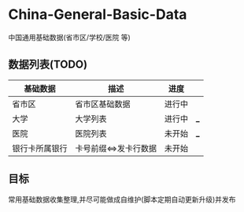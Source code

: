 # China-General-Basic-Data

中国通用基础数据(省市区/学校/医院 等)


## 数据列表(TODO)

| 基础数据 | 描述 | 进度 |      |
| ---- | ---- | ---- | ---- |
| 省市区 | 省市区基础数据 | 进行中 |  |
| 大学 | 大学列表 | 进行中 | [_](https://gaokao.chsi.com.cn/sch) |
| 医院 | 医院列表 | 未开始 | [_](https://yyk.99.com.cn/city.html) |
| 银行卡所属银行 | 卡号前缀<=>发卡行数据 | 未开始 |  |

## 目标

常用基础数据收集整理,并尽可能做成自维护(脚本定期自动更新升级)并发布
